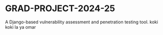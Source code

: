 # GRAD-PROJECT-2024-25
A Django-based vulnerability assessment and penetration testing tool.
koki koki 
la ya omar
